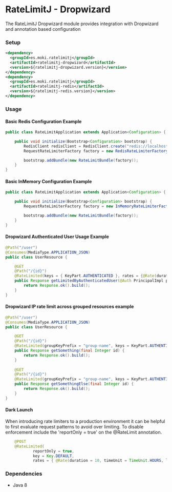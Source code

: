 RateLimitJ - Dropwizard
======================

The RateLimitJ Dropwizard module provides integration with Dropwizard and annotation based configuration
 
### Setup
 
 ```xml
 <dependency>
   <groupId>es.moki.ratelimitj</groupId>
   <artifactId>ratelimitj-dropwizard</artifactId>
   <version>${ratelimitj-dropwizard.version}</version>
 </dependency>
 <dependency>
   <groupId>es.moki.ratelimitj</groupId>
   <artifactId>ratelimitj-redis</artifactId>
   <version>${ratelimitj-redis.version}</version>
 </dependency>
 ```
 
### Usage

#### Basic Redis Configuration Example
```java
public class RateLimitApplication extends Application<Configuration> {

    public void initialize(Bootstrap<Configuration> bootstrap) {
        RedisClient redisClient = RedisClient.create("redis://localhost:7006");
        RequestRateLimiterFactory factory = new RedisRateLimiterFactory(redisClient);

        bootstrap.addBundle(new RateLimitBundle(factory));
    }
}
```

#### Basic InMemory Configuration Example
```java
public class RateLimitApplication extends Application<Configuration> {

    public void initialize(Bootstrap<Configuration> bootstrap) {
        RequestRateLimiterFactory factory = new InMemoryRateLimiterFactory();

        bootstrap.addBundle(new RateLimitBundle(factory));
    }
}
```

#### Dropwizard Authenticated User Usage Example
```java
@Path("/user")
@Consumes(MediaType.APPLICATION_JSON)
public class UserResource {

    @GET
    @Path("/{id}")
    @RateLimited(keys = { KeyPart.AUTHENTICATED }, rates = {@Rate(duration = 10, timeUnit = TimeUnit.HOURS, limit = 10)})
    public Response getLimitedByAuthenticatedUser(@Auth PrincipalImpl principle, @PathParam("id") final Integer id) {
        return Response.ok().build();
    }
}
```

#### Dropwizard IP rate limit across grouped resources example
```java
@Path("/user")
@Consumes(MediaType.APPLICATION_JSON)
public class UserResource {

    @GET
    @Path("/{id}")
    @RateLimited(groupKeyPrefix = "group-name", keys = KeyPart.AUTHENTICATED, rates = {@Rate(duration = 10, timeUnit = TimeUnit.HOURS, limit = 10)})
    public Response getSomething(final Integer id) {
        return Response.ok().build();
    }
    
    @GET
    @Path("/{id}")
    @RateLimited(groupKeyPrefix = "group-name", keys = KeyPart.AUTHENTICATED, rates = {@Rate(duration = 10, timeUnit = TimeUnit.HOURS, limit = 10)})
    public Response getSomethingElse(final Integer id) {
        return Response.ok().build();
    }
}
```


#### Dark Launch
When introducing rate limiters to a production environment it can be helpful to first evaluate request patterns to avoid over limiting.
To disable enforcement include the 'reportOnly = true' on the @RateLimit annotation.

```java
    @POST
    @RateLimited(
            reportOnly = true,
            key = Key.DEFAULT, 
            rates = { @Rate(duration = 10, timeUnit = TimeUnit.HOURS, limit = 5) })
```


### Dependencies

* Java 8

